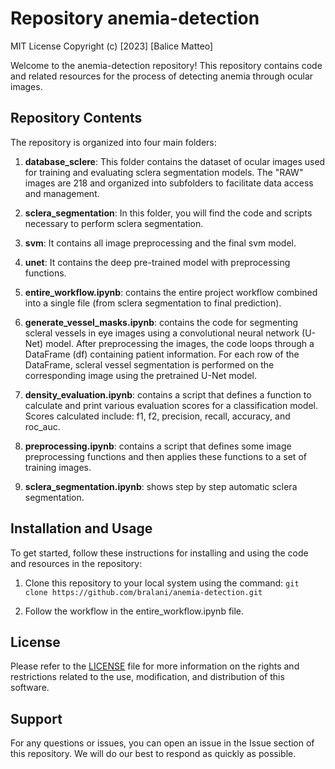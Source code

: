 # Repository anemia-detection

MIT License
Copyright (c) [2023] [Balice Matteo]

Welcome to the anemia-detection repository! This repository contains code and related resources for the process of detecting anemia through ocular images.

## Repository Contents

The repository is organized into four main folders:

1. **database_sclere**: This folder contains the dataset of ocular images used for training and evaluating sclera segmentation models. The "RAW" images are 218 and organized into subfolders to facilitate data access and management.

2. **sclera_segmentation**: In this folder, you will find the code and scripts necessary to perform sclera segmentation.

3. **svm**: It contains all image preprocessing and the final svm model.

4. **unet**: It contains the deep pre-trained model with preprocessing functions.

5. **entire_workflow.ipynb**: contains the entire project workflow combined into a single file (from sclera segmentation to final prediction).

6. **generate_vessel_masks.ipynb**: contains the code for segmenting scleral vessels in eye images using a convolutional neural network (U-Net) model. After preprocessing the images, the code loops through a DataFrame (df) containing patient information. For each row of the DataFrame, scleral vessel segmentation is performed on the corresponding image using the pretrained U-Net model.

7. **density_evaluation.ipynb**: contains a script that defines a function to calculate and print various evaluation scores for a classification model. Scores calculated include: f1, f2, precision, recall, accuracy, and roc_auc.

8. **preprocessing.ipynb**: contains a script that defines some image preprocessing functions and then applies these functions to a set of training images.

9. **sclera_segmentation.ipynb**: shows step by step automatic sclera segmentation.

## Installation and Usage

To get started, follow these instructions for installing and using the code and resources in the repository:

1. Clone this repository to your local system using the command:
```git clone https://github.com/bralani/anemia-detection.git```

2. Follow the workflow in the entire_workflow.ipynb file.

## License

Please refer to the [LICENSE](LICENSE) file for more information on the rights and restrictions related to the use, modification, and distribution of this software.

## Support

For any questions or issues, you can open an issue in the Issue section of this repository. We will do our best to respond as quickly as possible.
